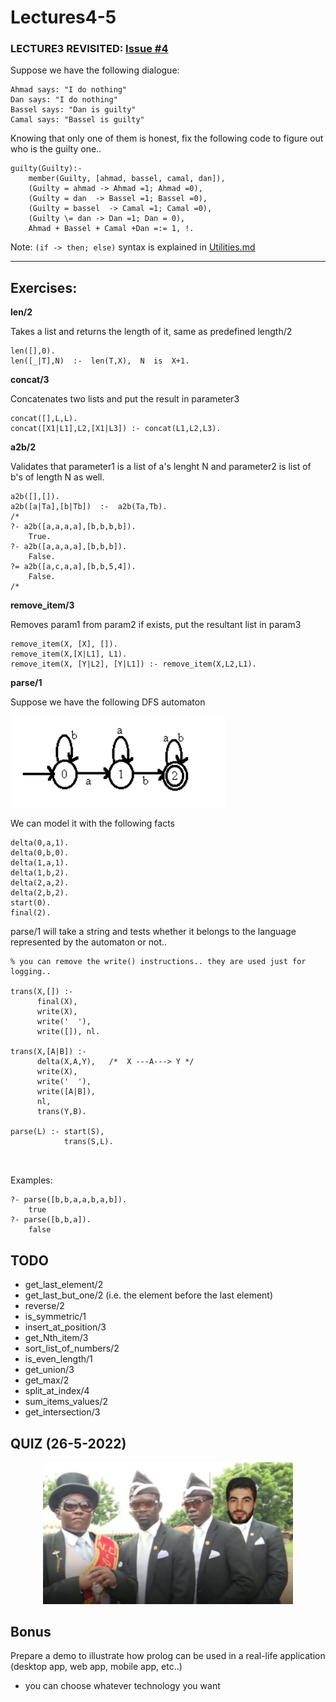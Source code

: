 # Lectures4-5


### LECTURE3 REVISITED: [Issue #4](/../../issues/4)

Suppose we have the following dialogue:

```
Ahmad says: "I do nothing"
Dan says: "I do nothing"
Bassel says: "Dan is guilty"
Camal says: "Bassel is guilty"
```

Knowing that only one of them is honest, fix the following code to figure out who is the guilty one..

```
guilty(Guilty):-
    member(Guilty, [ahmad, bassel, camal, dan]),
    (Guilty = ahmad -> Ahmad =1; Ahmad =0),
    (Guilty = dan  -> Bassel =1; Bassel =0),
    (Guilty = bassel  -> Camal =1; Camal =0),
    (Guilty \= dan -> Dan =1; Dan = 0),
    Ahmad + Bassel + Camal +Dan =:= 1, !.
```

Note: `(if -> then; else)` syntax is explained in [Utilities.md](/Utilities.md)

___________

## Exercises:

**len/2**

Takes a list and returns the length of it, same as predefined length/2

```
len([],0). 
len([_|T],N)  :-  len(T,X),  N  is  X+1.
```

**concat/3**

Concatenates two lists and put the result in parameter3
```
concat([],L,L).
concat([X1|L1],L2,[X1|L3]) :- concat(L1,L2,L3).
```

**a2b/2**

Validates that parameter1 is a list of a's lenght N and parameter2 is list of b's of length N as well.

```
a2b([],[]).
a2b([a|Ta],[b|Tb])  :-  a2b(Ta,Tb).
/*
?- a2b([a,a,a,a],[b,b,b,b]).
    True.
?- a2b([a,a,a,a],[b,b,b]).
    False.
?= a2b([a,c,a,a],[b,b,5,4]).
    False.
/*
```

**remove_item/3**

Removes param1 from param2 if exists, put the resultant list in param3

```
remove_item(X, [X], []).
remove_item(X,[X|L1], L1).
remove_item(X, [Y|L2], [Y|L1]) :- remove_item(X,L2,L1).
```

**parse/1**

Suppose we have the following DFS automaton

![automaton](/res/automaton.png)

We can model it with the following facts

```
delta(0,a,1).   
delta(0,b,0).
delta(1,a,1).
delta(1,b,2).
delta(2,a,2).
delta(2,b,2).
start(0).
final(2).
```

parse/1 will take a string and tests whether it belongs to the language represented by the automaton or not.. 

```
% you can remove the write() instructions.. they are used just for logging..

trans(X,[]) :- 
      final(X),
      write(X),
      write('  '),
      write([]), nl.

trans(X,[A|B]) :- 
      delta(X,A,Y),   /*  X ---A---> Y */
      write(X),
      write('  '),
      write([A|B]),
      nl,
      trans(Y,B).  

parse(L) :- start(S), 
            trans(S,L).

 
```

Examples:

```
?- parse([b,b,a,a,b,a,b]).
    true
?- parse([b,b,a]).
    false
```

## TODO

- get_last_element/2
- get_last_but_one/2 (i.e. the element before the last element)
- reverse/2
- is_symmetric/1
- insert_at_position/3
- get_Nth_item/3
- sort_list_of_numbers/2
- is_even_length/1
- get_union/3
- get_max/2
- split_at_index/4
- sum_items_values/2
- get_intersection/3


## QUIZ (26-5-2022)

<p align="center">
    <img src="res/me-with-coffin-dancers.PNG" alt="drawing" width="400"/>
</p>

## Bonus

Prepare a demo to illustrate how prolog can be used in a real-life application (desktop app, web app, mobile app, etc..) 
- you can choose whatever technology you want